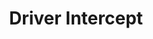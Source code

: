 ---
title: Driver Intercept
parent: /tactics/23-delivery-redirect
ref-id: TEQ-074
short-desc: Driver Intercept is used once an order has been placed and shipped for delivery. The adversary will contact the delivery organisation and redirect the delivery to a different location such as an alternative address, PO Box, or Amazon secure locker.
layout: technique
---